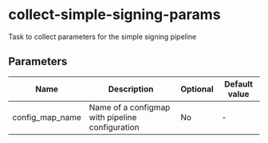 # collect-simple-signing-params

Task to collect parameters for the simple signing pipeline

## Parameters

| Name            | Description                                     | Optional | Default value |
|-----------------|-------------------------------------------------|----------|---------------|
| config_map_name | Name of a configmap with pipeline configuration | No       | -             |
